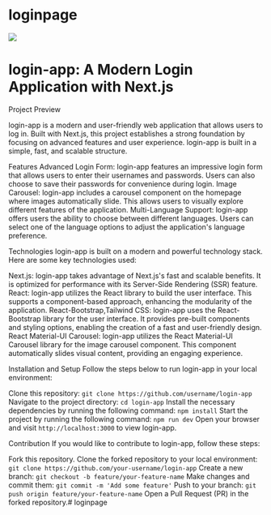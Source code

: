 # loginpage

<img src="https://github.com/eozkanch/reactdersler/blob/main/public/images/login.jpeg" width={400}>

<h1 className="text-center">login-app: A Modern Login Application with Next.js</h1>

Project Preview

login-app is a modern and user-friendly web application that allows users to log in. Built with Next.js, this project establishes a strong foundation by focusing on advanced features and user experience. login-app is built in a simple, fast, and scalable structure.

Features
Advanced Login Form: login-app features an impressive login form that allows users to enter their usernames and passwords. Users can also choose to save their passwords for convenience during login.
Image Carousel: login-app includes a carousel component on the homepage where images automatically slide. This allows users to visually explore different features of the application.
Multi-Language Support: login-app offers users the ability to choose between different languages. Users can select one of the language options to adjust the application's language preference.


Technologies
login-app is built on a modern and powerful technology stack. Here are some key technologies used:

Next.js: login-app takes advantage of Next.js's fast and scalable benefits. It is optimized for performance with its Server-Side Rendering (SSR) feature.
React: login-app utilizes the React library to build the user interface. This supports a component-based approach, enhancing the modularity of the application.
React-Bootstrap,Tailwind CSS: login-app uses the React-Bootstrap library for the user interface. It provides pre-built components and styling options, enabling the creation of a fast and user-friendly design.
React Material-UI Carousel: login-app utilizes the React Material-UI Carousel library for the image carousel component. This component automatically slides visual content, providing an engaging experience.

Installation and Setup
Follow the steps below to run login-app in your local environment:

Clone this repository: `git clone https://github.com/username/login-app`
Navigate to the project directory: `cd login-app`
Install the necessary dependencies by running the following command: `npm install`
Start the project by running the following command: `npm run dev`
Open your browser and visit `http://localhost:3000` to view login-app.

Contribution
If you would like to contribute to login-app, follow these steps:

Fork this repository.
Clone the forked repository to your local environment: `git clone https://github.com/your-username/login-app`
Create a new branch: `git checkout -b feature/your-feature-name`
Make changes and commit them: `git commit -m 'Add some feature'`
Push to your branch: `git push origin feature/your-feature-name`
Open a Pull Request (PR) in the forked repository.# loginpage
